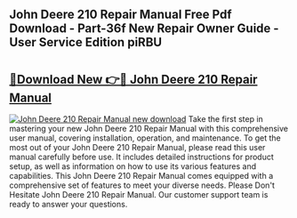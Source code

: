 ## John Deere 210 Repair Manual Free Pdf Download - Part-36f New Repair Owner Guide - User Service Edition piRBU

# <h2><a href="http://bc93184.oget.top/?id=John+Deere+210+Repair+Manual">🔗Download New 👉🔴 John Deere 210 Repair Manual</a></h2>

[![John Deere 210 Repair Manual new download](https://i.imgur.com/5g1atiW.png)](http://bc93184.oget.top/?id=John+Deere+210+Repair+Manual)
Take the first step in mastering your new John Deere 210 Repair Manual with this comprehensive user manual, covering installation, operation, and maintenance. To get the most out of your John Deere 210 Repair Manual, please read this user manual carefully before use. It includes detailed instructions for product setup, as well as information on how to use its various features and capabilities. This John Deere 210 Repair Manual comes equipped with a comprehensive set of features to meet your diverse needs. Please Don't Hesitate John Deere 210 Repair Manual. Our customer support team is ready to answer your questions.
